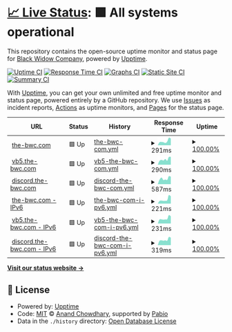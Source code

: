 # [📈 Live Status](https://status.the-bwc.com): <!--live status--> **🟩 All systems operational**

This repository contains the open-source uptime monitor and status page for [Black Widow Company](https://the-bwc.com), powered by [Upptime](https://github.com/upptime/upptime).

[![Uptime CI](https://github.com/the-bwc/uptime-monitor/workflows/Uptime%20CI/badge.svg)](https://github.com/the-bwc/uptime-monitor/actions?query=workflow%3A%22Uptime+CI%22)
[![Response Time CI](https://github.com/the-bwc/uptime-monitor/workflows/Response%20Time%20CI/badge.svg)](https://github.com/the-bwc/uptime-monitor/actions?query=workflow%3A%22Response+Time+CI%22)
[![Graphs CI](https://github.com/the-bwc/uptime-monitor/workflows/Graphs%20CI/badge.svg)](https://github.com/the-bwc/uptime-monitor/actions?query=workflow%3A%22Graphs+CI%22)
[![Static Site CI](https://github.com/the-bwc/uptime-monitor/workflows/Static%20Site%20CI/badge.svg)](https://github.com/the-bwc/uptime-monitor/actions?query=workflow%3A%22Static+Site+CI%22)
[![Summary CI](https://github.com/the-bwc/uptime-monitor/workflows/Summary%20CI/badge.svg)](https://github.com/the-bwc/uptime-monitor/actions?query=workflow%3A%22Summary+CI%22)

With [Upptime](https://upptime.js.org), you can get your own unlimited and free uptime monitor and status page, powered entirely by a GitHub repository. We use [Issues](https://github.com/the-bwc/uptime-monitor/issues) as incident reports, [Actions](https://github.com/the-bwc/uptime-monitor/actions) as uptime monitors, and [Pages](https://the-bwc.github.io/uptime-monitor) for the status page.

<!--start: status pages-->
<!-- This summary is generated by Upptime (https://github.com/upptime/upptime) -->
<!-- Do not edit this manually, your changes will be overwritten -->
<!-- prettier-ignore -->
| URL | Status | History | Response Time | Uptime |
| --- | ------ | ------- | ------------- | ------ |
| <img alt="" src="https://icons.duckduckgo.com/ip3/the-bwc.com.ico" height="13"> [the-bwc.com](https://the-bwc.com) | 🟩 Up | [the-bwc-com.yml](https://github.com/THE-BWC/uptime-monitor/commits/HEAD/history/the-bwc-com.yml) | <details><summary><img alt="Response time graph" src="./graphs/the-bwc-com/response-time-week.png" height="20"> 291ms</summary><br><a href="https://status.the-bwc.com/history/the-bwc-com"><img alt="Response time 286" src="https://img.shields.io/endpoint?url=https%3A%2F%2Fraw.githubusercontent.com%2FTHE-BWC%2Fuptime-monitor%2FHEAD%2Fapi%2Fthe-bwc-com%2Fresponse-time.json"></a><br><a href="https://status.the-bwc.com/history/the-bwc-com"><img alt="24-hour response time 254" src="https://img.shields.io/endpoint?url=https%3A%2F%2Fraw.githubusercontent.com%2FTHE-BWC%2Fuptime-monitor%2FHEAD%2Fapi%2Fthe-bwc-com%2Fresponse-time-day.json"></a><br><a href="https://status.the-bwc.com/history/the-bwc-com"><img alt="7-day response time 291" src="https://img.shields.io/endpoint?url=https%3A%2F%2Fraw.githubusercontent.com%2FTHE-BWC%2Fuptime-monitor%2FHEAD%2Fapi%2Fthe-bwc-com%2Fresponse-time-week.json"></a><br><a href="https://status.the-bwc.com/history/the-bwc-com"><img alt="30-day response time 301" src="https://img.shields.io/endpoint?url=https%3A%2F%2Fraw.githubusercontent.com%2FTHE-BWC%2Fuptime-monitor%2FHEAD%2Fapi%2Fthe-bwc-com%2Fresponse-time-month.json"></a><br><a href="https://status.the-bwc.com/history/the-bwc-com"><img alt="1-year response time 286" src="https://img.shields.io/endpoint?url=https%3A%2F%2Fraw.githubusercontent.com%2FTHE-BWC%2Fuptime-monitor%2FHEAD%2Fapi%2Fthe-bwc-com%2Fresponse-time-year.json"></a></details> | <details><summary><a href="https://status.the-bwc.com/history/the-bwc-com">100.00%</a></summary><a href="https://status.the-bwc.com/history/the-bwc-com"><img alt="All-time uptime 99.99%" src="https://img.shields.io/endpoint?url=https%3A%2F%2Fraw.githubusercontent.com%2FTHE-BWC%2Fuptime-monitor%2FHEAD%2Fapi%2Fthe-bwc-com%2Fuptime.json"></a><br><a href="https://status.the-bwc.com/history/the-bwc-com"><img alt="24-hour uptime 100.00%" src="https://img.shields.io/endpoint?url=https%3A%2F%2Fraw.githubusercontent.com%2FTHE-BWC%2Fuptime-monitor%2FHEAD%2Fapi%2Fthe-bwc-com%2Fuptime-day.json"></a><br><a href="https://status.the-bwc.com/history/the-bwc-com"><img alt="7-day uptime 100.00%" src="https://img.shields.io/endpoint?url=https%3A%2F%2Fraw.githubusercontent.com%2FTHE-BWC%2Fuptime-monitor%2FHEAD%2Fapi%2Fthe-bwc-com%2Fuptime-week.json"></a><br><a href="https://status.the-bwc.com/history/the-bwc-com"><img alt="30-day uptime 100.00%" src="https://img.shields.io/endpoint?url=https%3A%2F%2Fraw.githubusercontent.com%2FTHE-BWC%2Fuptime-monitor%2FHEAD%2Fapi%2Fthe-bwc-com%2Fuptime-month.json"></a><br><a href="https://status.the-bwc.com/history/the-bwc-com"><img alt="1-year uptime 99.99%" src="https://img.shields.io/endpoint?url=https%3A%2F%2Fraw.githubusercontent.com%2FTHE-BWC%2Fuptime-monitor%2FHEAD%2Fapi%2Fthe-bwc-com%2Fuptime-year.json"></a></details>
| <img alt="" src="https://icons.duckduckgo.com/ip3/vb5.the-bwc.com.ico" height="13"> [vb5.the-bwc.com](https://vb5.the-bwc.com/forum/index.php) | 🟩 Up | [vb5-the-bwc-com.yml](https://github.com/THE-BWC/uptime-monitor/commits/HEAD/history/vb5-the-bwc-com.yml) | <details><summary><img alt="Response time graph" src="./graphs/vb5-the-bwc-com/response-time-week.png" height="20"> 290ms</summary><br><a href="https://status.the-bwc.com/history/vb5-the-bwc-com"><img alt="Response time 419" src="https://img.shields.io/endpoint?url=https%3A%2F%2Fraw.githubusercontent.com%2FTHE-BWC%2Fuptime-monitor%2FHEAD%2Fapi%2Fvb5-the-bwc-com%2Fresponse-time.json"></a><br><a href="https://status.the-bwc.com/history/vb5-the-bwc-com"><img alt="24-hour response time 284" src="https://img.shields.io/endpoint?url=https%3A%2F%2Fraw.githubusercontent.com%2FTHE-BWC%2Fuptime-monitor%2FHEAD%2Fapi%2Fvb5-the-bwc-com%2Fresponse-time-day.json"></a><br><a href="https://status.the-bwc.com/history/vb5-the-bwc-com"><img alt="7-day response time 290" src="https://img.shields.io/endpoint?url=https%3A%2F%2Fraw.githubusercontent.com%2FTHE-BWC%2Fuptime-monitor%2FHEAD%2Fapi%2Fvb5-the-bwc-com%2Fresponse-time-week.json"></a><br><a href="https://status.the-bwc.com/history/vb5-the-bwc-com"><img alt="30-day response time 304" src="https://img.shields.io/endpoint?url=https%3A%2F%2Fraw.githubusercontent.com%2FTHE-BWC%2Fuptime-monitor%2FHEAD%2Fapi%2Fvb5-the-bwc-com%2Fresponse-time-month.json"></a><br><a href="https://status.the-bwc.com/history/vb5-the-bwc-com"><img alt="1-year response time 419" src="https://img.shields.io/endpoint?url=https%3A%2F%2Fraw.githubusercontent.com%2FTHE-BWC%2Fuptime-monitor%2FHEAD%2Fapi%2Fvb5-the-bwc-com%2Fresponse-time-year.json"></a></details> | <details><summary><a href="https://status.the-bwc.com/history/vb5-the-bwc-com">100.00%</a></summary><a href="https://status.the-bwc.com/history/vb5-the-bwc-com"><img alt="All-time uptime 99.98%" src="https://img.shields.io/endpoint?url=https%3A%2F%2Fraw.githubusercontent.com%2FTHE-BWC%2Fuptime-monitor%2FHEAD%2Fapi%2Fvb5-the-bwc-com%2Fuptime.json"></a><br><a href="https://status.the-bwc.com/history/vb5-the-bwc-com"><img alt="24-hour uptime 100.00%" src="https://img.shields.io/endpoint?url=https%3A%2F%2Fraw.githubusercontent.com%2FTHE-BWC%2Fuptime-monitor%2FHEAD%2Fapi%2Fvb5-the-bwc-com%2Fuptime-day.json"></a><br><a href="https://status.the-bwc.com/history/vb5-the-bwc-com"><img alt="7-day uptime 100.00%" src="https://img.shields.io/endpoint?url=https%3A%2F%2Fraw.githubusercontent.com%2FTHE-BWC%2Fuptime-monitor%2FHEAD%2Fapi%2Fvb5-the-bwc-com%2Fuptime-week.json"></a><br><a href="https://status.the-bwc.com/history/vb5-the-bwc-com"><img alt="30-day uptime 100.00%" src="https://img.shields.io/endpoint?url=https%3A%2F%2Fraw.githubusercontent.com%2FTHE-BWC%2Fuptime-monitor%2FHEAD%2Fapi%2Fvb5-the-bwc-com%2Fuptime-month.json"></a><br><a href="https://status.the-bwc.com/history/vb5-the-bwc-com"><img alt="1-year uptime 99.98%" src="https://img.shields.io/endpoint?url=https%3A%2F%2Fraw.githubusercontent.com%2FTHE-BWC%2Fuptime-monitor%2FHEAD%2Fapi%2Fvb5-the-bwc-com%2Fuptime-year.json"></a></details>
| <img alt="" src="https://icons.duckduckgo.com/ip3/discord.the-bwc.com.ico" height="13"> [discord.the-bwc.com](https://discord.the-bwc.com) | 🟩 Up | [discord-the-bwc-com.yml](https://github.com/THE-BWC/uptime-monitor/commits/HEAD/history/discord-the-bwc-com.yml) | <details><summary><img alt="Response time graph" src="./graphs/discord-the-bwc-com/response-time-week.png" height="20"> 587ms</summary><br><a href="https://status.the-bwc.com/history/discord-the-bwc-com"><img alt="Response time 578" src="https://img.shields.io/endpoint?url=https%3A%2F%2Fraw.githubusercontent.com%2FTHE-BWC%2Fuptime-monitor%2FHEAD%2Fapi%2Fdiscord-the-bwc-com%2Fresponse-time.json"></a><br><a href="https://status.the-bwc.com/history/discord-the-bwc-com"><img alt="24-hour response time 526" src="https://img.shields.io/endpoint?url=https%3A%2F%2Fraw.githubusercontent.com%2FTHE-BWC%2Fuptime-monitor%2FHEAD%2Fapi%2Fdiscord-the-bwc-com%2Fresponse-time-day.json"></a><br><a href="https://status.the-bwc.com/history/discord-the-bwc-com"><img alt="7-day response time 587" src="https://img.shields.io/endpoint?url=https%3A%2F%2Fraw.githubusercontent.com%2FTHE-BWC%2Fuptime-monitor%2FHEAD%2Fapi%2Fdiscord-the-bwc-com%2Fresponse-time-week.json"></a><br><a href="https://status.the-bwc.com/history/discord-the-bwc-com"><img alt="30-day response time 549" src="https://img.shields.io/endpoint?url=https%3A%2F%2Fraw.githubusercontent.com%2FTHE-BWC%2Fuptime-monitor%2FHEAD%2Fapi%2Fdiscord-the-bwc-com%2Fresponse-time-month.json"></a><br><a href="https://status.the-bwc.com/history/discord-the-bwc-com"><img alt="1-year response time 578" src="https://img.shields.io/endpoint?url=https%3A%2F%2Fraw.githubusercontent.com%2FTHE-BWC%2Fuptime-monitor%2FHEAD%2Fapi%2Fdiscord-the-bwc-com%2Fresponse-time-year.json"></a></details> | <details><summary><a href="https://status.the-bwc.com/history/discord-the-bwc-com">100.00%</a></summary><a href="https://status.the-bwc.com/history/discord-the-bwc-com"><img alt="All-time uptime 100.00%" src="https://img.shields.io/endpoint?url=https%3A%2F%2Fraw.githubusercontent.com%2FTHE-BWC%2Fuptime-monitor%2FHEAD%2Fapi%2Fdiscord-the-bwc-com%2Fuptime.json"></a><br><a href="https://status.the-bwc.com/history/discord-the-bwc-com"><img alt="24-hour uptime 100.00%" src="https://img.shields.io/endpoint?url=https%3A%2F%2Fraw.githubusercontent.com%2FTHE-BWC%2Fuptime-monitor%2FHEAD%2Fapi%2Fdiscord-the-bwc-com%2Fuptime-day.json"></a><br><a href="https://status.the-bwc.com/history/discord-the-bwc-com"><img alt="7-day uptime 100.00%" src="https://img.shields.io/endpoint?url=https%3A%2F%2Fraw.githubusercontent.com%2FTHE-BWC%2Fuptime-monitor%2FHEAD%2Fapi%2Fdiscord-the-bwc-com%2Fuptime-week.json"></a><br><a href="https://status.the-bwc.com/history/discord-the-bwc-com"><img alt="30-day uptime 100.00%" src="https://img.shields.io/endpoint?url=https%3A%2F%2Fraw.githubusercontent.com%2FTHE-BWC%2Fuptime-monitor%2FHEAD%2Fapi%2Fdiscord-the-bwc-com%2Fuptime-month.json"></a><br><a href="https://status.the-bwc.com/history/discord-the-bwc-com"><img alt="1-year uptime 100.00%" src="https://img.shields.io/endpoint?url=https%3A%2F%2Fraw.githubusercontent.com%2FTHE-BWC%2Fuptime-monitor%2FHEAD%2Fapi%2Fdiscord-the-bwc-com%2Fuptime-year.json"></a></details>
| <img alt="" src="https://icons.duckduckgo.com/ip3/the-bwc.com.ico" height="13"> [the-bwc.com - IPv6](https://the-bwc.com) | 🟩 Up | [the-bwc-com-i-pv6.yml](https://github.com/THE-BWC/uptime-monitor/commits/HEAD/history/the-bwc-com-i-pv6.yml) | <details><summary><img alt="Response time graph" src="./graphs/the-bwc-com-i-pv6/response-time-week.png" height="20"> 221ms</summary><br><a href="https://status.the-bwc.com/history/the-bwc-com-i-pv6"><img alt="Response time 221" src="https://img.shields.io/endpoint?url=https%3A%2F%2Fraw.githubusercontent.com%2FTHE-BWC%2Fuptime-monitor%2FHEAD%2Fapi%2Fthe-bwc-com-i-pv6%2Fresponse-time.json"></a><br><a href="https://status.the-bwc.com/history/the-bwc-com-i-pv6"><img alt="24-hour response time 134" src="https://img.shields.io/endpoint?url=https%3A%2F%2Fraw.githubusercontent.com%2FTHE-BWC%2Fuptime-monitor%2FHEAD%2Fapi%2Fthe-bwc-com-i-pv6%2Fresponse-time-day.json"></a><br><a href="https://status.the-bwc.com/history/the-bwc-com-i-pv6"><img alt="7-day response time 221" src="https://img.shields.io/endpoint?url=https%3A%2F%2Fraw.githubusercontent.com%2FTHE-BWC%2Fuptime-monitor%2FHEAD%2Fapi%2Fthe-bwc-com-i-pv6%2Fresponse-time-week.json"></a><br><a href="https://status.the-bwc.com/history/the-bwc-com-i-pv6"><img alt="30-day response time 227" src="https://img.shields.io/endpoint?url=https%3A%2F%2Fraw.githubusercontent.com%2FTHE-BWC%2Fuptime-monitor%2FHEAD%2Fapi%2Fthe-bwc-com-i-pv6%2Fresponse-time-month.json"></a><br><a href="https://status.the-bwc.com/history/the-bwc-com-i-pv6"><img alt="1-year response time 221" src="https://img.shields.io/endpoint?url=https%3A%2F%2Fraw.githubusercontent.com%2FTHE-BWC%2Fuptime-monitor%2FHEAD%2Fapi%2Fthe-bwc-com-i-pv6%2Fresponse-time-year.json"></a></details> | <details><summary><a href="https://status.the-bwc.com/history/the-bwc-com-i-pv6">100.00%</a></summary><a href="https://status.the-bwc.com/history/the-bwc-com-i-pv6"><img alt="All-time uptime 100.00%" src="https://img.shields.io/endpoint?url=https%3A%2F%2Fraw.githubusercontent.com%2FTHE-BWC%2Fuptime-monitor%2FHEAD%2Fapi%2Fthe-bwc-com-i-pv6%2Fuptime.json"></a><br><a href="https://status.the-bwc.com/history/the-bwc-com-i-pv6"><img alt="24-hour uptime 100.00%" src="https://img.shields.io/endpoint?url=https%3A%2F%2Fraw.githubusercontent.com%2FTHE-BWC%2Fuptime-monitor%2FHEAD%2Fapi%2Fthe-bwc-com-i-pv6%2Fuptime-day.json"></a><br><a href="https://status.the-bwc.com/history/the-bwc-com-i-pv6"><img alt="7-day uptime 100.00%" src="https://img.shields.io/endpoint?url=https%3A%2F%2Fraw.githubusercontent.com%2FTHE-BWC%2Fuptime-monitor%2FHEAD%2Fapi%2Fthe-bwc-com-i-pv6%2Fuptime-week.json"></a><br><a href="https://status.the-bwc.com/history/the-bwc-com-i-pv6"><img alt="30-day uptime 100.00%" src="https://img.shields.io/endpoint?url=https%3A%2F%2Fraw.githubusercontent.com%2FTHE-BWC%2Fuptime-monitor%2FHEAD%2Fapi%2Fthe-bwc-com-i-pv6%2Fuptime-month.json"></a><br><a href="https://status.the-bwc.com/history/the-bwc-com-i-pv6"><img alt="1-year uptime 100.00%" src="https://img.shields.io/endpoint?url=https%3A%2F%2Fraw.githubusercontent.com%2FTHE-BWC%2Fuptime-monitor%2FHEAD%2Fapi%2Fthe-bwc-com-i-pv6%2Fuptime-year.json"></a></details>
| <img alt="" src="https://icons.duckduckgo.com/ip3/vb5.the-bwc.com.ico" height="13"> [vb5.the-bwc.com - IPv6](https://vb5.the-bwc.com/forum/index.php) | 🟩 Up | [vb5-the-bwc-com-i-pv6.yml](https://github.com/THE-BWC/uptime-monitor/commits/HEAD/history/vb5-the-bwc-com-i-pv6.yml) | <details><summary><img alt="Response time graph" src="./graphs/vb5-the-bwc-com-i-pv6/response-time-week.png" height="20"> 231ms</summary><br><a href="https://status.the-bwc.com/history/vb5-the-bwc-com-i-pv6"><img alt="Response time 235" src="https://img.shields.io/endpoint?url=https%3A%2F%2Fraw.githubusercontent.com%2FTHE-BWC%2Fuptime-monitor%2FHEAD%2Fapi%2Fvb5-the-bwc-com-i-pv6%2Fresponse-time.json"></a><br><a href="https://status.the-bwc.com/history/vb5-the-bwc-com-i-pv6"><img alt="24-hour response time 178" src="https://img.shields.io/endpoint?url=https%3A%2F%2Fraw.githubusercontent.com%2FTHE-BWC%2Fuptime-monitor%2FHEAD%2Fapi%2Fvb5-the-bwc-com-i-pv6%2Fresponse-time-day.json"></a><br><a href="https://status.the-bwc.com/history/vb5-the-bwc-com-i-pv6"><img alt="7-day response time 231" src="https://img.shields.io/endpoint?url=https%3A%2F%2Fraw.githubusercontent.com%2FTHE-BWC%2Fuptime-monitor%2FHEAD%2Fapi%2Fvb5-the-bwc-com-i-pv6%2Fresponse-time-week.json"></a><br><a href="https://status.the-bwc.com/history/vb5-the-bwc-com-i-pv6"><img alt="30-day response time 234" src="https://img.shields.io/endpoint?url=https%3A%2F%2Fraw.githubusercontent.com%2FTHE-BWC%2Fuptime-monitor%2FHEAD%2Fapi%2Fvb5-the-bwc-com-i-pv6%2Fresponse-time-month.json"></a><br><a href="https://status.the-bwc.com/history/vb5-the-bwc-com-i-pv6"><img alt="1-year response time 235" src="https://img.shields.io/endpoint?url=https%3A%2F%2Fraw.githubusercontent.com%2FTHE-BWC%2Fuptime-monitor%2FHEAD%2Fapi%2Fvb5-the-bwc-com-i-pv6%2Fresponse-time-year.json"></a></details> | <details><summary><a href="https://status.the-bwc.com/history/vb5-the-bwc-com-i-pv6">100.00%</a></summary><a href="https://status.the-bwc.com/history/vb5-the-bwc-com-i-pv6"><img alt="All-time uptime 99.98%" src="https://img.shields.io/endpoint?url=https%3A%2F%2Fraw.githubusercontent.com%2FTHE-BWC%2Fuptime-monitor%2FHEAD%2Fapi%2Fvb5-the-bwc-com-i-pv6%2Fuptime.json"></a><br><a href="https://status.the-bwc.com/history/vb5-the-bwc-com-i-pv6"><img alt="24-hour uptime 100.00%" src="https://img.shields.io/endpoint?url=https%3A%2F%2Fraw.githubusercontent.com%2FTHE-BWC%2Fuptime-monitor%2FHEAD%2Fapi%2Fvb5-the-bwc-com-i-pv6%2Fuptime-day.json"></a><br><a href="https://status.the-bwc.com/history/vb5-the-bwc-com-i-pv6"><img alt="7-day uptime 100.00%" src="https://img.shields.io/endpoint?url=https%3A%2F%2Fraw.githubusercontent.com%2FTHE-BWC%2Fuptime-monitor%2FHEAD%2Fapi%2Fvb5-the-bwc-com-i-pv6%2Fuptime-week.json"></a><br><a href="https://status.the-bwc.com/history/vb5-the-bwc-com-i-pv6"><img alt="30-day uptime 100.00%" src="https://img.shields.io/endpoint?url=https%3A%2F%2Fraw.githubusercontent.com%2FTHE-BWC%2Fuptime-monitor%2FHEAD%2Fapi%2Fvb5-the-bwc-com-i-pv6%2Fuptime-month.json"></a><br><a href="https://status.the-bwc.com/history/vb5-the-bwc-com-i-pv6"><img alt="1-year uptime 99.98%" src="https://img.shields.io/endpoint?url=https%3A%2F%2Fraw.githubusercontent.com%2FTHE-BWC%2Fuptime-monitor%2FHEAD%2Fapi%2Fvb5-the-bwc-com-i-pv6%2Fuptime-year.json"></a></details>
| <img alt="" src="https://icons.duckduckgo.com/ip3/discord.the-bwc.com.ico" height="13"> [discord.the-bwc.com - IPv6](https://discord.the-bwc.com) | 🟩 Up | [discord-the-bwc-com-i-pv6.yml](https://github.com/THE-BWC/uptime-monitor/commits/HEAD/history/discord-the-bwc-com-i-pv6.yml) | <details><summary><img alt="Response time graph" src="./graphs/discord-the-bwc-com-i-pv6/response-time-week.png" height="20"> 319ms</summary><br><a href="https://status.the-bwc.com/history/discord-the-bwc-com-i-pv6"><img alt="Response time 322" src="https://img.shields.io/endpoint?url=https%3A%2F%2Fraw.githubusercontent.com%2FTHE-BWC%2Fuptime-monitor%2FHEAD%2Fapi%2Fdiscord-the-bwc-com-i-pv6%2Fresponse-time.json"></a><br><a href="https://status.the-bwc.com/history/discord-the-bwc-com-i-pv6"><img alt="24-hour response time 305" src="https://img.shields.io/endpoint?url=https%3A%2F%2Fraw.githubusercontent.com%2FTHE-BWC%2Fuptime-monitor%2FHEAD%2Fapi%2Fdiscord-the-bwc-com-i-pv6%2Fresponse-time-day.json"></a><br><a href="https://status.the-bwc.com/history/discord-the-bwc-com-i-pv6"><img alt="7-day response time 319" src="https://img.shields.io/endpoint?url=https%3A%2F%2Fraw.githubusercontent.com%2FTHE-BWC%2Fuptime-monitor%2FHEAD%2Fapi%2Fdiscord-the-bwc-com-i-pv6%2Fresponse-time-week.json"></a><br><a href="https://status.the-bwc.com/history/discord-the-bwc-com-i-pv6"><img alt="30-day response time 310" src="https://img.shields.io/endpoint?url=https%3A%2F%2Fraw.githubusercontent.com%2FTHE-BWC%2Fuptime-monitor%2FHEAD%2Fapi%2Fdiscord-the-bwc-com-i-pv6%2Fresponse-time-month.json"></a><br><a href="https://status.the-bwc.com/history/discord-the-bwc-com-i-pv6"><img alt="1-year response time 322" src="https://img.shields.io/endpoint?url=https%3A%2F%2Fraw.githubusercontent.com%2FTHE-BWC%2Fuptime-monitor%2FHEAD%2Fapi%2Fdiscord-the-bwc-com-i-pv6%2Fresponse-time-year.json"></a></details> | <details><summary><a href="https://status.the-bwc.com/history/discord-the-bwc-com-i-pv6">100.00%</a></summary><a href="https://status.the-bwc.com/history/discord-the-bwc-com-i-pv6"><img alt="All-time uptime 100.00%" src="https://img.shields.io/endpoint?url=https%3A%2F%2Fraw.githubusercontent.com%2FTHE-BWC%2Fuptime-monitor%2FHEAD%2Fapi%2Fdiscord-the-bwc-com-i-pv6%2Fuptime.json"></a><br><a href="https://status.the-bwc.com/history/discord-the-bwc-com-i-pv6"><img alt="24-hour uptime 100.00%" src="https://img.shields.io/endpoint?url=https%3A%2F%2Fraw.githubusercontent.com%2FTHE-BWC%2Fuptime-monitor%2FHEAD%2Fapi%2Fdiscord-the-bwc-com-i-pv6%2Fuptime-day.json"></a><br><a href="https://status.the-bwc.com/history/discord-the-bwc-com-i-pv6"><img alt="7-day uptime 100.00%" src="https://img.shields.io/endpoint?url=https%3A%2F%2Fraw.githubusercontent.com%2FTHE-BWC%2Fuptime-monitor%2FHEAD%2Fapi%2Fdiscord-the-bwc-com-i-pv6%2Fuptime-week.json"></a><br><a href="https://status.the-bwc.com/history/discord-the-bwc-com-i-pv6"><img alt="30-day uptime 100.00%" src="https://img.shields.io/endpoint?url=https%3A%2F%2Fraw.githubusercontent.com%2FTHE-BWC%2Fuptime-monitor%2FHEAD%2Fapi%2Fdiscord-the-bwc-com-i-pv6%2Fuptime-month.json"></a><br><a href="https://status.the-bwc.com/history/discord-the-bwc-com-i-pv6"><img alt="1-year uptime 100.00%" src="https://img.shields.io/endpoint?url=https%3A%2F%2Fraw.githubusercontent.com%2FTHE-BWC%2Fuptime-monitor%2FHEAD%2Fapi%2Fdiscord-the-bwc-com-i-pv6%2Fuptime-year.json"></a></details>

<!--end: status pages-->

[**Visit our status website →**](https://status.the-bwc.com)

## 📄 License

- Powered by: [Upptime](https://github.com/upptime/upptime)
- Code: [MIT](./LICENSE) © [Anand Chowdhary](https://anandchowdhary.com), supported by [Pabio](https://pabio.com)
- Data in the `./history` directory: [Open Database License](https://opendatacommons.org/licenses/odbl/1-0/)
